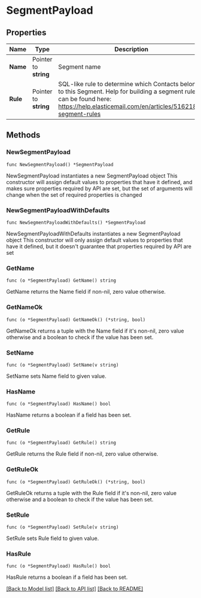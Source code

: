 # SegmentPayload

## Properties

Name | Type | Description | Notes
------------ | ------------- | ------------- | -------------
**Name** | Pointer to **string** | Segment name | [optional] 
**Rule** | Pointer to **string** | SQL-like rule to determine which Contacts belong to this Segment. Help for building a segment rule can be found here: https://help.elasticemail.com/en/articles/5162182-segment-rules | [optional] 

## Methods

### NewSegmentPayload

`func NewSegmentPayload() *SegmentPayload`

NewSegmentPayload instantiates a new SegmentPayload object
This constructor will assign default values to properties that have it defined,
and makes sure properties required by API are set, but the set of arguments
will change when the set of required properties is changed

### NewSegmentPayloadWithDefaults

`func NewSegmentPayloadWithDefaults() *SegmentPayload`

NewSegmentPayloadWithDefaults instantiates a new SegmentPayload object
This constructor will only assign default values to properties that have it defined,
but it doesn't guarantee that properties required by API are set

### GetName

`func (o *SegmentPayload) GetName() string`

GetName returns the Name field if non-nil, zero value otherwise.

### GetNameOk

`func (o *SegmentPayload) GetNameOk() (*string, bool)`

GetNameOk returns a tuple with the Name field if it's non-nil, zero value otherwise
and a boolean to check if the value has been set.

### SetName

`func (o *SegmentPayload) SetName(v string)`

SetName sets Name field to given value.

### HasName

`func (o *SegmentPayload) HasName() bool`

HasName returns a boolean if a field has been set.

### GetRule

`func (o *SegmentPayload) GetRule() string`

GetRule returns the Rule field if non-nil, zero value otherwise.

### GetRuleOk

`func (o *SegmentPayload) GetRuleOk() (*string, bool)`

GetRuleOk returns a tuple with the Rule field if it's non-nil, zero value otherwise
and a boolean to check if the value has been set.

### SetRule

`func (o *SegmentPayload) SetRule(v string)`

SetRule sets Rule field to given value.

### HasRule

`func (o *SegmentPayload) HasRule() bool`

HasRule returns a boolean if a field has been set.


[[Back to Model list]](../README.md#documentation-for-models) [[Back to API list]](../README.md#documentation-for-api-endpoints) [[Back to README]](../README.md)


